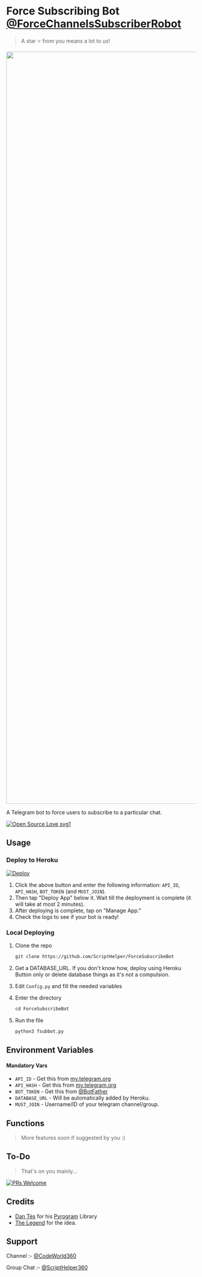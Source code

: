 # Force Subscribing Bot [@ForceChannelsSubscriberRobot](https://t.me/ForceChannelsSubscriberRobot)

> A star ⭐ from you means a lot to us!

<p align="center"><a href="https://github.com/ScriptHelper/ForceSubscribeBot"><img src="https://telegra.ru.com/p/a952d3e2xb5f1cf87bdfe8cc83f8db6e0383aa159a40211ab" width="2000"></a></p>

A Telegram bot to force users to subscribe to a particular chat.

[![Open Source Love svg1](https://badges.frapsoft.com/os/v1/open-source.svg?v=103)](https://github.com/ellerbrock/open-source-badges/)

## Usage

### Deploy to Heroku

[![Deploy](https://www.herokucdn.com/deploy/button.svg)](https://heroku.com/deploy?template=https://github.com/ScriptHelper/ForceSubscribeBot)

1. Click the above button and enter the following information: `API_ID`, `API_HASH`, `BOT_TOKEN` (and `MUST_JOIN`).
2. Then tap "Deploy App" below it. Wait till the deployment is complete (it will take at most 2 minutes).
3. After deploying is complete, tap on "Manage App."
4. Check the logs to see if your bot is ready! 

### Local Deploying

1. Clone the repo
   ```markdown
   git clone https://github.com/ScriptHelper/ForceSubscribeBot
   ```
   
2. Get a DATABASE_URL. If you don't know how, deploy using Heroku Button only or delete database things as it's not a compulsion.
   
3. Edit `Config.py` and fill the needed variables

4. Enter the directory
   ```markdown
   cd ForceSubscribeBot
   ```
5. Run the file
   ```markdown
   python3 fsubbot.py
   ```

## Environment Variables

#### Mandatory Vars

- `API_ID` - Get this from [my.telegram.org](https://my.telegram.org/auth)
- `API_HASH` - Get this from [my.telegram.org](https://my.telegram.org/auth)
- `BOT_TOKEN` - Get this from [@BotFather](https://t.me/BotFather)
- `DATABASE_URL` - Will be automatically added by Heroku.
- `MUST_JOIN` - Username/ID of your telegram channel/group.

## Functions

> More features soon if suggested by you :)

## To-Do

> That's on you mainly...

[![PRs Welcome](https://img.shields.io/badge/PRs-welcome-brightgreen.svg?style=flat-square)](http://makeapullrequest.com)

## Credits

- [Dan Tès](https://github.com/delivrance) for his [Pyrogram](https://docs.pyrogram.org) Library
- [The Legend](https://github.com/thelegend-16) for the idea.

## Support

Channel :- [@CodeWorld360](https://t.me/CodeWorld360)

Group Chat :- [@ScriptHelper360](https://t.me/ScriptHelper360)

